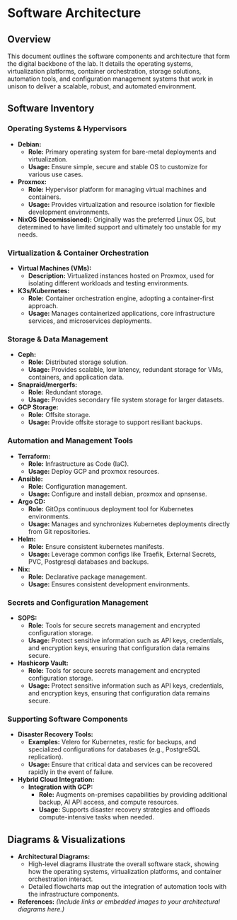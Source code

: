 # Software Architecture

## Overview

This document outlines the software components and architecture that form the digital backbone of the lab. It details the operating systems, virtualization platforms, container orchestration, storage solutions, automation tools, and configuration management systems that work in unison to deliver a scalable, robust, and automated environment.

## Software Inventory

### Operating Systems & Hypervisors
- **Debian:**
  - **Role:** Primary operating system for bare-metal deployments and virtualization.
  - **Usage:** Ensure simple, secure and stable OS to customize for various use cases.
- **Proxmox:**
  - **Role:** Hypervisor platform for managing virtual machines and containers.
  - **Usage:** Provides virtualization and resource isolation for flexible development environments.
- **NixOS (Decomissioned):** Originally was the preferred Linux OS, but determined to have limited support and ultimately too unstable for my needs.

### Virtualization & Container Orchestration
- **Virtual Machines (VMs):**
  - **Description:** Virtualized instances hosted on Proxmox, used for isolating different workloads and testing environments.
- **K3s/Kubernetes:**
  - **Role:** Container orchestration engine, adopting a container-first approach.
  - **Usage:** Manages containerized applications, core infrastructure services, and microservices deployments.

### Storage & Data Management
- **Ceph:**
  - **Role:** Distributed storage solution.
  - **Usage:** Provides scalable, low latency, redundant storage for VMs, containers, and application data.
- **Snapraid/mergerfs:**
  - **Role:** Redundant storage.
  - **Usage:** Provides secondary file system storage for larger datasets.
- **GCP Storage:**
  - **Role:** Offsite storage.
  - **Usage:** Provide offsite storage to support resiliant backups.

### Automation and Management Tools
- **Terraform:**
  - **Role:** Infrastructure as Code (IaC).
  - **Usage:** Deploy GCP and proxmox resources.
- **Ansible:**
  - **Role:** Configuration management.
  - **Usage:** Configure and install debian, proxmox and opnsense.
- **Argo CD:**
  - **Role:** GitOps continuous deployment tool for Kubernetes environments.
  - **Usage:** Manages and synchronizes Kubernetes deployments directly from Git repositories.
- **Helm:**
  - **Role:** Ensure consistent kubernetes manifests.
  - **Usage:** Leverage common configs like Traefik, External Secrets, PVC, Postgresql databases and backups.
- **Nix:**
  - **Role:** Declarative package management.
  - **Usage:** Ensures consistent development environments.

### Secrets and Configuration Management
- **SOPS:**
  - **Role:** Tools for secure secrets management and encrypted configuration storage.
  - **Usage:** Protect sensitive information such as API keys, credentials, and encryption keys, ensuring that configuration data remains secure.
- **Hashicorp Vault:**
  - **Role:** Tools for secure secrets management and encrypted configuration storage.
  - **Usage:** Protect sensitive information such as API keys, credentials, and encryption keys, ensuring that configuration data remains secure.

### Supporting Software Components
- **Disaster Recovery Tools:**
  - **Examples:** Velero for Kubernetes, restic for backups, and specialized configurations for databases (e.g., PostgreSQL replication).
  - **Usage:** Ensure that critical data and services can be recovered rapidly in the event of failure.
- **Hybrid Cloud Integration:**
  - **Integration with GCP:**
    - **Role:** Augments on-premises capabilities by providing additional backup, AI API access, and compute resources.
    - **Usage:** Supports disaster recovery strategies and offloads compute-intensive tasks when needed.

## Diagrams & Visualizations
- **Architectural Diagrams:**
  - High-level diagrams illustrate the overall software stack, showing how the operating systems, virtualization platforms, and container orchestration interact.
  - Detailed flowcharts map out the integration of automation tools with the infrastructure components.
- **References:**
  *(Include links or embedded images to your architectural diagrams here.)*
